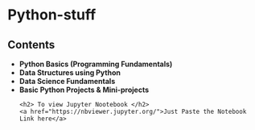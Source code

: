 # Python-stuff

<h2> Contents </h2>
<ul>
    <li> <b> Python Basics (Programming Fundamentals) </b></li>
    <li> <b> Data Structures using Python </b></li>
    <li> <b> Data Science Fundamentals </b></li>
    <li><b> Basic Python Projects & Mini-projects </b></li>
  
    <h2> To view Jupyter Nootebook </h2>
    <a href="https://nbviewer.jupyter.org/">Just Paste the Notebook Link here</a>
